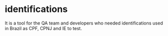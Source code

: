# identifications
It is a tool for the QA team and developers who needed identifications used in Brazil as CPF, CPNJ and IE to test.
